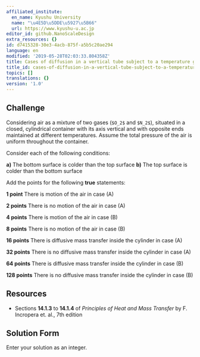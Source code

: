```yaml
---
affiliated_institute:
  en_name: Kyushu University
  name: "\u4E5D\u5DDE\u5927\u5B66"
  url: https://www.kyushu-u.ac.jp
editor_id: github.NanoScaleDesign
extra_resources: {}
id: d7415328-30e3-4acb-875f-a5b5c20ae294
language: en
modified: '2019-05-28T02:03:33.804358Z'
title: Cases of diffusion in a vertical tube subject to a temperature gradient
title_id: cases-of-diffusion-in-a-vertical-tube-subject-to-a-temperature-gradient
topics: []
translations: {}
version: '1.0'
---
```


## Challenge
Considering air as a mixture of two gases (`$O_2$` and `$N_2$`), situated in a closed, cylindrical container with its axis vertical and with opposite ends maintained at different temperatures. Assume the total pressure of the air is uniform throughout the container.

Consider each of the following conditions:

**a)** The bottom surface is colder than the top surface
**b)** The top surface is colder than the bottom surface

Add the points for the following **true** statements:

**1 point** There is motion of the air in case (A)

**2 points** There is no motion of the air in case (A)

**4 points** There is motion of the air in case (B)

**8 points** There is no motion of the air in case (B)

**16 points** There is diffusive mass transfer inside the cylinder in case (A)

**32 points** There is no diffusive mass transfer inside the cylinder in case (A)

**64 points** There is diffusive mass transfer inside the cylinder in case (B)

**128 points** There is no diffusive mass transfer inside the cylinder in case (B)


## Resources

- Sections **14.1.3** to **14.1.4** of *Principles of Heat and Mass Transfer* by F. Incropera et. al., 7th edition

## Solution Form
Enter your solution as an integer.
